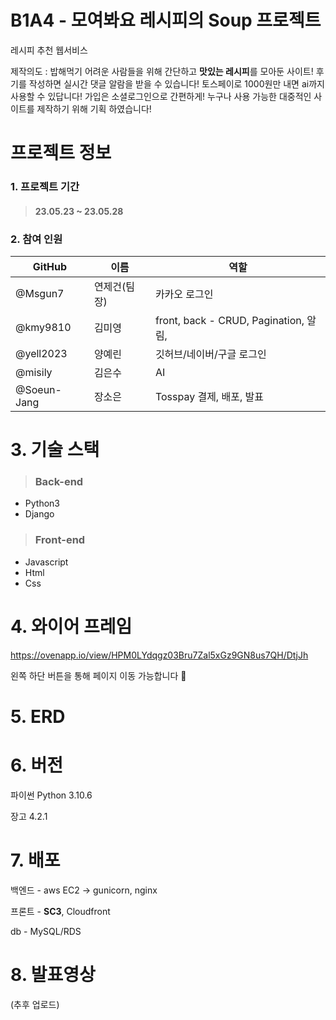 
#  B1A4 - 모여봐요 레시피의 Soup 프로젝트
레시피 추천 웹서비스

제작의도 : 밥해먹기 어려운 사람들을 위해 간단하고 <strong>맛있는 레시피</strong>를 모아둔 사이트! 후기를 작성하면 실시간 댓글 알람을 받을 수 있습니다! 토스페이로 1000원만 내면 ai까지 사용할 수 있답니다! 가입은 소셜로그인으로 간편하게! 누구나 사용 가능한 대중적인 사이트를 제작하기 위해 기획 하였습니다!

# 프로젝트 정보
### 1. 프로젝트 기간
>#### 23.05.23 ~ 23.05.28

### 2. 참여 인원

|GitHub|이름|역할|
|------|---|---|
|@Msgun7|연제건(팀장)|카카오 로그인|
|@kmy9810|김미영|front, back - CRUD, Pagination, 알림, |
|@yell2023|양예린|깃허브/네이버/구글 로그인|
|@misily|김은수|AI|
|@Soeun-Jang|장소은|Tosspay 결제, 배포, 발표|



# 3. 기술 스택
> ### Back-end 
* Python3
* Django

> ### Front-end 
* Javascript
* Html
* Css


# 4. 와이어 프레임
https://ovenapp.io/view/HPM0LYdqgz03Bru7Zal5xGz9GN8us7QH/DtjJh

왼쪽 하단 버튼을 통해 페이지 이동 가능합니다 💟

# 5. ERD




# 6. 버전
파이썬 Python 3.10.6

장고 4.2.1

# 7. 배포

백엔드 - aws EC2 → gunicorn, nginx

프론트 - **SC3**, Cloudfront

db - MySQL/RDS

# 8. 발표영상 
(추후 업로드)
